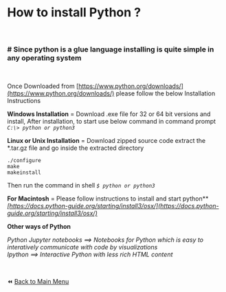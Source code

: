 &nbsp;

&nbsp;

# How to install Python ?

&nbsp;

### # Since python is a glue language installing is quite simple in any operating system

&nbsp;

Once Downloaded from [https://www.python.org/downloads/](https://www.python.org/downloads/) please follow the below Installation Instructions

**Windows Installation** = Download .exe file for 32 or 64 bit versions and install, After installation, to start use below command in command prompt
_`C:\> python or python3`_

**Linux or Unix Installation** = Download zipped source code
extract the \*.tar.gz file and go inside the extracted directory

```
./configure
make
makeinstall
```

Then run the command in shell _`$ python or python3`_

**For Macintosh** = Please follow instructions to install and start python\*\* _[https://docs.python-guide.org/starting/install3/osx/](https://docs.python-guide.org/starting/install3/osx/)_

**Other ways of Python**

_Python Jupyter notebooks ==> Notebooks for Python which is easy to interatively communicate with code by visualizations_<br>_Ipython ==> Interactive Python with less rich HTML content_

&nbsp;

:rewind: [Back to Main Menu](https://github.com/kumar1987an/Python_Sept2021_Tutorials/blob/root/README.md)
